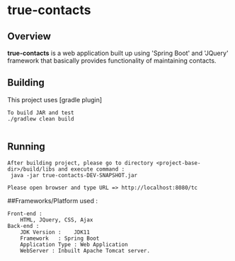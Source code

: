 # true-contacts

## Overview ##

**true-contacts** is a web application built up using 'Spring Boot' and 'JQuery' framework  that basically provides functionality of maintaining contacts.  

## Building ##

This project uses [gradle plugin]

```
To build JAR and test
./gradlew clean build


```

## Running ##
```
After building project, please go to directory <project-base-dir>/build/libs and execute command :
 java -jar true-contacts-DEV-SNAPSHOT.jar

Please open browser and type URL => http://localhost:8080/tc
```

##Frameworks/Platform used :
```
Front-end : 
	HTML, JQuery, CSS, Ajax
Back-end :
	JDK Version :	 JDK11
	Framework   : Spring Boot
	Application Type : Web Application
	WebServer : Inbuilt Apache Tomcat server.
```